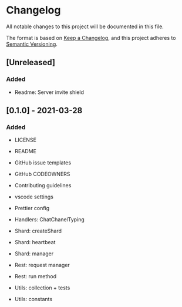 # Changelog

All notable changes to this project will be documented in this file.

The format is based on [Keep a Changelog](https://keepachangelog.com/en/1.0.0/),
and this project adheres to [Semantic Versioning](https://semver.org/spec/v2.0.0.html).

## [Unreleased]

### Added

- Readme: Server invite shield

## [0.1.0] - 2021-03-28

### Added

- LICENSE
- README

- GitHub issue templates
- GitHub CODEOWNERS
- Contributing guidelines

- vscode settings
- Prettier config

- Handlers: ChatChanelTyping

- Shard: createShard
- Shard: heartbeat
- Shard: manager

- Rest: request manager
- Rest: run method

- Utils: collection + tests
- Utils: constants

<!-- ## [1.0.0] - YYYY-MM-DD

* First release

[1.0.0]: https://github.com/itohatweb/guildeno/compare/d8289344f143271f1156dbec582e6209bd95260b...1.0.0 -->

<!--
TYPES:
- Added
- Changed
- Deprecated
- Removed
- Fixed
- Security
 -->
